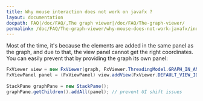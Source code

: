```yaml
---
title: Why mouse interaction does not work on javafx ?
layout: documentation
docpath: FAQ|/doc/FAQ/,The graph viewer|/doc/FAQ/The-graph-viewer/
permalink: /doc/FAQ/The-graph-viewer/why-mouse-does-not-work-javafx/index.html
---
```


Most of the time, it's because the elements are added in the same panel as the graph, and due to that, the view panel cannot get the right coordinates.
You can easily prevent that by providing the graph its own panel:

```java
FxViewer view = new FxViewer(graph, FxViewer.ThreadingModel.GRAPH_IN_ANOTHER_THREAD);
FxViewPanel panel = (FxViewPanel) view.addView(FxViewer.DEFAULT_VIEW_ID, new FxGraphRenderer());
		
StackPane graphPane = new StackPane();
graphPane.getChildren().addAll(panel); // prevent UI shift issues
```

